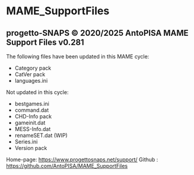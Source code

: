 # MAME_SupportFiles

progetto-SNAPS © 2020/2025 AntoPISA
MAME Support Files v0.281
-------------------------

The following files have been updated in this MAME cycle:
- Category pack
- CatVer pack
- languages.ini

Not updated in this cycle:
- bestgames.ini
- command.dat
- CHD-Info pack
- gameinit.dat
- MESS-Info.dat
- renameSET.dat (WIP)
- Series.ini
- Version pack

Home-page: https://www.progettosnaps.net/support/
Github   : https://github.com/AntoPISA/MAME_SupportFiles
